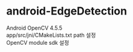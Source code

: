 # android-EdgeDetection

Android OpenCV 4.5.5  
app/src/jni/CMakeLists.txt path 설정  
OpenCV module sdk 설정  